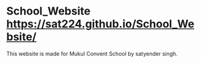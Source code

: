 # School_Website https://sat224.github.io/School_Website/
This website is made for Mukul Convent School by satyender singh.
